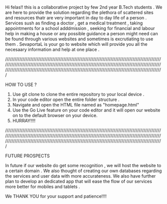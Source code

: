 Hi felas!!
this is a collaborative project by few 2nd year B.Tech students .
We are here to provide the solution regarding the plethora of scattered sites and resources thatr are very important in day to day life of a person .
Services sush as finding a doctor , get a medical treatment , taking appointments for a school adddmission , seeking for financial and labour help in making a house or any possible guidance 
a person might need can be found through various websites and sometimes is excrutiating to use them .
SevaportaL is your go to website which will provide you all the necesaary information and help at one place . 



//////////////////////////////////////////////////////////////////////////////////////////////////////////////////////////////////////////////////////////////////////////////////////////////////////////////////////////////////////////////////////////////////////////////////////////////////////////


HOW TO USE ?

1. Use git clone to clone the entire repository to your local device .
2. In your code editor open the entire folder structure .
3. Navigate and open the HTML file named as "homepage.html"
4. Use the Go Live feature on your code editor and it will open our website on to the default browser on your device.
5. HURRAY!!!!



//////////////////////////////////////////////////////////////////////////////////////////////////////////////////////////////////////////////////////////////////////////////////////////////////////////////////////////////////////////////////////////////////////////////////////////////////////////


FUTURE PROSPECTS

In future if our website do get some recognition , we will host the website to a certain domain . 
We also thought of creating our own databases regarding the services and user data with more accurateness.
We also have further plan to develop an dedicated app that will ease the flow of our services more better for mobiles and tablets .


We THANK YOU for your support and patience!!!!
